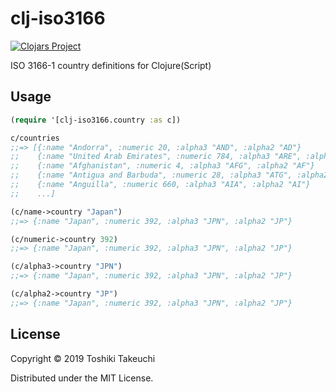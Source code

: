 # clj-iso3166

[![Clojars Project](https://img.shields.io/clojars/v/net.totakke/clj-iso3166.svg)](https://clojars.org/net.totakke/clj-iso3166)

ISO 3166-1 country definitions for Clojure(Script)

## Usage

```clj
(require '[clj-iso3166.country :as c])

c/countries
;;=> [{:name "Andorra", :numeric 20, :alpha3 "AND", :alpha2 "AD"}
;;    {:name "United Arab Emirates", :numeric 784, :alpha3 "ARE", :alpha2 "AE"}
;;    {:name "Afghanistan", :numeric 4, :alpha3 "AFG", :alpha2 "AF"}
;;    {:name "Antigua and Barbuda", :numeric 28, :alpha3 "ATG", :alpha2 "AG"}
;;    {:name "Anguilla", :numeric 660, :alpha3 "AIA", :alpha2 "AI"}
;;    ...]

(c/name->country "Japan")
;;=> {:name "Japan", :numeric 392, :alpha3 "JPN", :alpha2 "JP"}

(c/numeric->country 392)
;;=> {:name "Japan", :numeric 392, :alpha3 "JPN", :alpha2 "JP"}

(c/alpha3->country "JPN")
;;=> {:name "Japan", :numeric 392, :alpha3 "JPN", :alpha2 "JP"}

(c/alpha2->country "JP")
;;=> {:name "Japan", :numeric 392, :alpha3 "JPN", :alpha2 "JP"}
```

## License

Copyright © 2019 Toshiki Takeuchi

Distributed under the MIT License.

